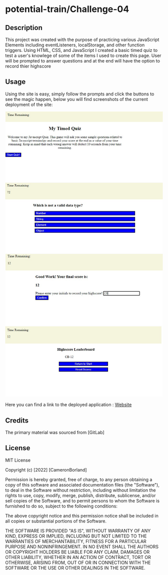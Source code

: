 # potential-train/Challenge-04

## Description

This project was created with the purpose of practicing various JavaScript Elements including eventListeners, localStorage, and other function triggers. Using HTML, CSS, and JavaScript I created a basic timed quiz to test a user's knowlege of some of the items I used to create this page. User will be prompted to answer questions and at the end will have the option to record thier highscore
## Usage

Using the site is easy, simply follow the prompts and click the buttons to see the magic happen, below you will find  screenshots of the current deployment of the site:


![screenshot](./assets/screenshot%201.jpg)
![screenshot](./assets/screenshot%202.jpg)
![screenshot](./assets/screenshot%203.jpg)
![screenshot](./assets/screenshot%204.jpg)

Here you can find a link to the deployed application : [Website](https://borthvader.github.io/potential-train/)

## Credits

The primary material was sourced from [GitLab]

## License 

MIT License

Copyright (c) [2022] [CameronBorland]

Permission is hereby granted, free of charge, to any person obtaining a copy
of this software and associated documentation files (the "Software"), to deal
in the Software without restriction, including without limitation the rights
to use, copy, modify, merge, publish, distribute, sublicense, and/or sell
copies of the Software, and to permit persons to whom the Software is
furnished to do so, subject to the following conditions:

The above copyright notice and this permission notice shall be included in all
copies or substantial portions of the Software.

THE SOFTWARE IS PROVIDED "AS IS", WITHOUT WARRANTY OF ANY KIND, EXPRESS OR
IMPLIED, INCLUDING BUT NOT LIMITED TO THE WARRANTIES OF MERCHANTABILITY,
FITNESS FOR A PARTICULAR PURPOSE AND NONINFRINGEMENT. IN NO EVENT SHALL THE
AUTHORS OR COPYRIGHT HOLDERS BE LIABLE FOR ANY CLAIM, DAMAGES OR OTHER
LIABILITY, WHETHER IN AN ACTION OF CONTRACT, TORT OR OTHERWISE, ARISING FROM,
OUT OF OR IN CONNECTION WITH THE SOFTWARE OR THE USE OR OTHER DEALINGS IN THE
SOFTWARE.
